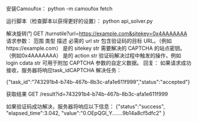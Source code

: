 安装Camoufox：
python -m camoufox fetch

运行脚本（检查脚本以获得更好的设置）：
python api_solver.py

解决旋转门
  GET /turnstile?url=https://example.com&sitekey=0x4AAAAAAA
请求参数：
范围	类型	描述	必需的
url	str	包含验证码的目标 URL。（例如https://example.com）	是的
sitekey	str	需要解决的 CAPTCHA 的站点密钥。（例如0x4AAAAAAA）	是的
action	str	验证码解决过程中触发的操作，例如login
cdata	str	可用于附加 CAPTCHA 参数的自定义数据。
回复：
如果请求成功接收，服务器将响应task_idCAPTCHA 解决任务：

{"task_id":"743291b4-b74b-467b-8b3c-afa1e611f999","status":"accepted"}

获取结果
  GET /result?id=743291b4-b74b-467b-8b3c-afa1e611f999

如果验证码成功解决，服务器将响应以下信息：
{"status":"success",
 "elapsed_time":3.042,
 "value":"0.OEpQGl_Y.......9b14a8cf5dfc2"
}
